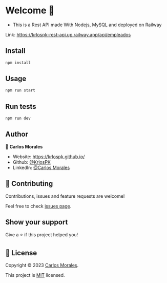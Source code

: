 # Welcome 👋
- This is a Rest API made With Nodejs, MySQL and deployed on Railway

Link: https://krlospk-rest-api.up.railway.app/api/empleados

## Install

```sh
npm install
```

## Usage

```sh
npm run start
```

## Run tests

```sh
npm run dev
```

## Author

👤 **Carlos Morales**

* Website: https://krlospk.github.io/
* Github: [@KrlosPK](https://github.com/KrlosPK)
* LinkedIn: [@Carlos Morales](https://linkedin.com/in/krlos-morales/)

## 🤝 Contributing

Contributions, issues and feature requests are welcome!

Feel free to check [issues page](https://github.com/KrlosPK/REST-API-NodeJS-MySQL/issues). 

## Show your support

Give a ⭐️ if this project helped you!

## 📝 License

Copyright © 2023 [Carlos Morales](https://github.com/KrlosPK).

This project is [MIT](https://opensource.org/licenses/MIT) licensed.
